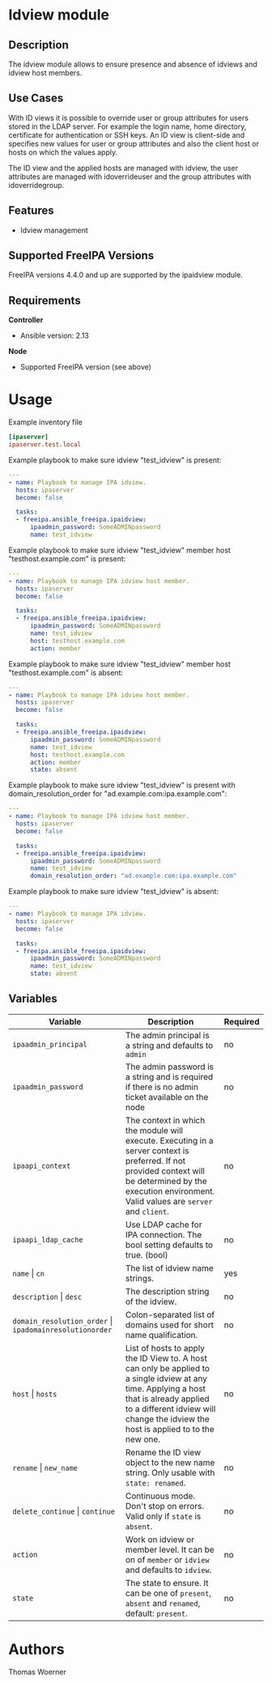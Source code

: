 Idview module
============

Description
-----------

The idview module allows to ensure presence and absence of idviews and idview host members.

Use Cases
---------

With ID views it is possible to override user or group attributes for users stored in the LDAP server. For example the login name, home directory, certificate for authentication or SSH keys. An ID view is client-side and specifies new values for user or group attributes and also the client host or hosts on which the values apply.

The ID view and the applied hosts are managed with idview, the user attributes are managed with idoverrideuser and the group attributes with idoverridegroup.

Features
--------

* Idview management


Supported FreeIPA Versions
--------------------------

FreeIPA versions 4.4.0 and up are supported by the ipaidview module.


Requirements
------------

**Controller**
* Ansible version: 2.13

**Node**
* Supported FreeIPA version (see above)


Usage
=====

Example inventory file

```ini
[ipaserver]
ipaserver.test.local
```


Example playbook to make sure idview "test_idview" is present:

```yaml
---
- name: Playbook to manage IPA idview.
  hosts: ipaserver
  become: false

  tasks:
  - freeipa.ansible_freeipa.ipaidview:
      ipaadmin_password: SomeADMINpassword
      name: test_idview
```


Example playbook to make sure idview "test_idview" member host "testhost.example.com" is present:

```yaml
---
- name: Playbook to manage IPA idview host member.
  hosts: ipaserver
  become: false

  tasks:
  - freeipa.ansible_freeipa.ipaidview:
      ipaadmin_password: SomeADMINpassword
      name: test_idview
      host: testhost.example.com
      action: member
```


Example playbook to make sure idview "test_idview" member host "testhost.example.com" is absent:

```yaml
---
- name: Playbook to manage IPA idview host member.
  hosts: ipaserver
  become: false

  tasks:
  - freeipa.ansible_freeipa.ipaidview:
      ipaadmin_password: SomeADMINpassword
      name: test_idview
      host: testhost.example.com
      action: member
      state: absent
```


Example playbook to make sure idview "test_idview" is present with domain_resolution_order for "ad.example.com:ipa.example.com":

```yaml
---
- name: Playbook to manage IPA idview host member.
  hosts: ipaserver
  become: false

  tasks:
  - freeipa.ansible_freeipa.ipaidview:
      ipaadmin_password: SomeADMINpassword
      name: test_idview
      domain_resolution_order: "ad.example.com:ipa.example.com"
```


Example playbook to make sure idview "test_idview" is absent:

```yaml
---
- name: Playbook to manage IPA idview.
  hosts: ipaserver
  become: false

  tasks:
  - freeipa.ansible_freeipa.ipaidview:
      ipaadmin_password: SomeADMINpassword
      name: test_idview
      state: absent
```


Variables
---------

Variable | Description | Required
-------- | ----------- | --------
`ipaadmin_principal` | The admin principal is a string and defaults to `admin` | no
`ipaadmin_password` | The admin password is a string and is required if there is no admin ticket available on the node | no
`ipaapi_context` | The context in which the module will execute. Executing in a server context is preferred. If not provided context will be determined by the execution environment. Valid values are `server` and `client`. | no
`ipaapi_ldap_cache` | Use LDAP cache for IPA connection. The bool setting defaults to true. (bool) | no
`name` \| `cn` | The list of idview name strings. | yes
`description` \| `desc` | The description string of the idview. | no
`domain_resolution_order` \| `ipadomainresolutionorder` | Colon-separated list of domains used for short name qualification. | no
`host` \| `hosts` | List of hosts to apply the ID View to. A host can only be applied to a single idview at any time. Applying a host that is already applied to a different idview will change the idview the host is applied to to the new one. | no
`rename` \| `new_name` | Rename the ID view object to the new name string. Only usable with `state: renamed`. | no
`delete_continue` \| `continue` | Continuous mode. Don't stop on errors. Valid only if `state` is `absent`. | no
`action` | Work on idview or member level. It can be on of `member` or `idview` and defaults to `idview`. | no
`state` | The state to ensure. It can be one of `present`, `absent` and `renamed`, default: `present`. | no


Authors
=======

Thomas Woerner
